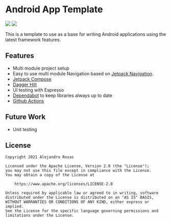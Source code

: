 # Android App Template

[![](https://github.com/alejandrorosas/android-app-template/workflows/Test/badge.svg)](https://github.com/alejandrorosas/android-app-template/actions) [![](https://github.com/alejandrorosas/android-app-template/workflows/Style/badge.svg)](https://github.com/alejandrorosas/android-app-template/actions)

This is a template to use as a base for writing Android applications using the latest framework features.

## Features

 - Multi module project setup
 - Easy to use multi module Navigation based on [Jetpack Navigation](https://developer.android.com/guide/navigation).
 - [Jetpack Compose](https://developer.android.com/jetpack/compose)
 - [Dagger Hilt](https://dagger.dev/hilt/)
 - UI testing with Espresso
 - [Dependabot](https://dependabot.com/) to keep libraries always up to date
 - [Github Actions](https://github.com/features/actions)

## Future Work

 - Unit testing

## License

```
Copyright 2021 Alejandro Rosas

Licensed under the Apache License, Version 2.0 (the "License");
you may not use this file except in compliance with the License.
You may obtain a copy of the License at

    https://www.apache.org/licenses/LICENSE-2.0

Unless required by applicable law or agreed to in writing, software
distributed under the License is distributed on an "AS IS" BASIS,
WITHOUT WARRANTIES OR CONDITIONS OF ANY KIND, either express or implied.
See the License for the specific language governing permissions and
limitations under the License.
```
